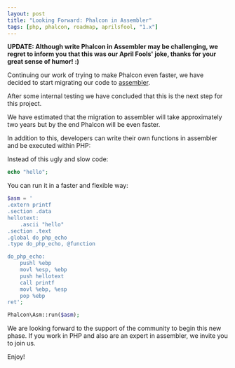```yaml
---
layout: post
title: "Looking Forward: Phalcon in Assembler"
tags: [php, phalcon, roadmap, aprilsfool, "1.x"]
---
```

**UPDATE: Although write Phalcon in Assembler may be challenging, we regret to inform you that this was our April Fools' joke, thanks for your great sense of humor! :)**

Continuing our work of trying to make Phalcon even faster, we have decided to start migrating our code to [assembler](http://en.wikipedia.org/wiki/Assembly_language).

<!--more-->
After some internal testing we have concluded that this is the next step for this project.

We have estimated that the migration to assembler will take approximately two years but by the end Phalcon will be even faster.

In addition to this, developers can write their own functions in assembler and be executed within PHP:

Instead of this ugly and slow code:

```php
echo "hello";
```

You can run it in a faster and flexible way:

```php
$asm = '
.extern printf
.section .data
hellotext:
    .ascii "hello"
.section .text
.global do_php_echo
.type do_php_echo, @function

do_php_echo:
    pushl %ebp
    movl %esp, %ebp
    push hellotext
    call printf
    movl %ebp, %esp
    pop %ebp
ret';

Phalcon\Asm::run($asm);
```

We are looking forward to the support of the community to begin this new phase. If you work in PHP and also are an expert in assembler, we invite you to join us.

Enjoy!
